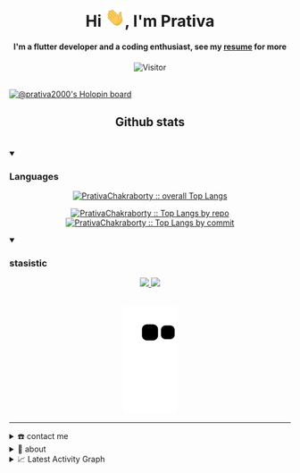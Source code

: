 

<!---
PrativaChakraborty/PrativaChakraborty is a ✨ special ✨ repository because its `README.md` (this file) appears on your GitHub profile.
You can click the Preview link to take a look at your changes.
--->


<div align="center">
<h1 align="center">Hi <img width="35" src="https://github.com/1999AZZAR/1999AZZAR/blob/main/resources/img/waving.gif">, I'm Prativa</h1>
<h4 align="center">I'm a flutter developer and a coding enthusiast, see my <a href="https://github.com/1999AZZAR/1999AZZAR/blob/main/assets/doc/azzar_resume.pdf" target="_blank">resume</a> for more</h4>
  <img align="center"
         src="https://profile-counter.glitch.me/PrativaChakraborty/count.svg"
         alt="Visitor" height="30"/>
</div>
<br>
         
[![@prativa2000's Holopin board](https://holopin.me/prativa2000)](https://holopin.io/@prativa2000)

<div>
   <h2 align="center"> Github stats </h2>
      <br/>
    <details open>
  <summary><h3>Languages</h3></summary>
            <p align="center">
        <a href="https://github.com/PrativaChakraborty/">
          <img src="https://github-readme-stats.vercel.app/api/top-langs/?username=PrativaChakraborty&langs_count=6&theme=gruvbox&layout=compact&hide_border=true"
          alt="PrativaChakraborty :: overall Top Langs " /></a>
      </p>
        <p align="center">
          <a href="https://github.com/PrativaChakraborty/">
          <img width="45%" src="https://github-profile-summary-cards.vercel.app/api/cards/repos-per-language?username=PrativaChakraborty&theme=gruvbox&layout=compact&hide_border=true"
          alt="PrativaChakraborty :: Top Langs by repo" />
          <img width="45%" src="https://github-profile-summary-cards.vercel.app/api/cards/most-commit-language?username=PrativaChakraborty&theme=gruvbox&layout=compact&hide_border=true"
          alt="PrativaChakraborty :: Top Langs by commit" />
          </a>
        </p>
</details>
    <details open>
  <summary><h3>stasistic</h3></summary>
        <p align="center">
          <a href="https://github.com/PrativaChakraborty/">
          <img width="49.5%" src="https://github-readme-stats.vercel.app/api?username=PrativaChakraborty&show_icons=true&theme=gruvbox&hide_border=true" />
          <img width="49.5%" src="https://github-readme-streak-stats.herokuapp.com/?user=PrativaChakraborty&theme=gruvbox&hide_border=true" />
          </a>
       </p>
     <br>
</div>
<div align="center">
  <a href="">
  <img  src="https://github.com/PrativaChakraborty/PrativaChakraborty/blob/output/github-contribution-grid-snake.svg"
       alt="snake" /></a>
</div>

-----
<details>
  <summary>☎️ contact me</summary>
<div>
  <samp>
    <h2 align="center">Get in touch</h2>
    <p align="center">
      <br/>
      <a href="www.linkedin.com/in/prativa-chakraborty" target="blank"><img align="center"
         src="https://img.shields.io/badge/linkedin-%231DA1F2.svg?style=for-the-badge&logo=linkedin&logoColor=white"
         alt="azzar" height="30"/></a>
      <a href="mailto:2000prativa@gmail.com" target="blank"><img align="center"
         src="https://img.shields.io/badge/gmail-EA4335.svg?style=for-the-badge&logo=gmail&logoColor=white"
         alt="azzar" height="30"/></a>
    </p>
  <p align="center">
      <a href="https://instagram.com/implusivibe" target="blank"><img align="center"
         src="https://img.shields.io/badge/instagram-%23E4405F.svg?style=for-the-badge&logo=Instagram&logoColor=white"
         alt="azzar" height="30"/></a>
     
 
    
  </samp>
</div>
</details>

<details>
  <summary>🧮 about</summary>
<div>
<samp>
<h2 align="center">About my account</h2>
 <p align="center">
  <a href="github.com/PrativaChakraborty" target="blank"><img align="center" 
     src="https://komarev.com/ghpvc/?username=PrativaChakraborty&style=for-the-badge&label=PROFILE+VIEWS" height="25"
     alt="views count" /></a>
<!--   <a href="https://1999azzar.github.io/1999AZZAR/"><img align="center" 
     src="https://img.shields.io/website?down_message=offline&style=for-the-badge&up_message=online&url=https%3A%2F%2F1999azzar.github.io%2F1999AZZAR%2F" height="25"
     alt="website" /></a> -->
  </p>
<!--   <p align="center">
  <a href="https://www.codefactor.io/repository/github/1999azzar/1999azzar/overview/main"><img align="center"
     src="https://www.codefactor.io/repository/github/1999azzar/1999azzar/badge/main" height="25"
     alt="CodeFactor" /></a>
  <a href="github.com/1999AZZAR" target="blank"><img align="center" 
     src="https://github.com/1999AZZAR/1999AZZAR/actions/workflows/pages/pages-build-deployment/badge.svg" height="25"
     alt="page built"/></a>
  </p>
 <p align="center">
  <a href="github.com/1999AZZAR" target="blank"><img align="center" 
     src="https://img.shields.io/github/license/1999AZZAR/1999AZZAR?color=purple&style=for-the-badge" height="25"
     alt="lisense" /></a>
  <a href="github.com/1999AZZAR"><img align="center"
     src="https://forthebadge.com/images/badges/works-on-my-machine.svg" height="25"
     alt="work on my machine" /></a> -->
 </p>
 </samp>
</div>
</details>
  


<details>
  <summary>📈 Latest Activity Graph</summary>
  <samp>
  <br/>
  <h2 align="center"> latest contribution </h2>
<a href="https://github.com/ashutosh00710/github-readme-activity-graph">
  <img alt="azzar's Activity Graph" src="https://activity-graph.herokuapp.com/graph/?username=PrativaChakraborty&bg_color=000&color=fff&line=00E676&point=fff&hide_border=true" /></a>
<br/>
  </samp>
  </details>



